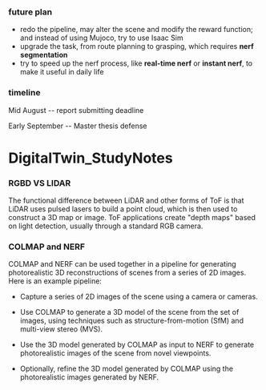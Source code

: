 
### future plan
* redo the pipeline, may alter the scene and modify the reward function; and instead of using Mujoco, try to use Isaac Sim
* upgrade the task, from route planning to grasping, which requires **nerf segmentation**
* try to speed up the nerf process, like **real-time nerf** or **instant nerf**, to make it useful in daily life

### timeline
Mid August -- report submitting deadline

Early September -- Master thesis defense

# DigitalTwin_StudyNotes

### RGBD VS LIDAR
The functional difference between LiDAR and other forms of ToF is that LiDAR uses pulsed lasers to build a point cloud, which is then used to construct a 3D map or image. ToF applications create "depth maps" based on light detection, usually through a standard RGB camera.

### COLMAP and NERF
COLMAP and NERF can be used together in a pipeline for generating photorealistic 3D reconstructions of scenes from a series of 2D images. Here is an example pipeline:

* Capture a series of 2D images of the scene using a camera or cameras.

* Use COLMAP to generate a 3D model of the scene from the set of images, using techniques such as structure-from-motion (SfM) and multi-view stereo (MVS).

* Use the 3D model generated by COLMAP as input to NERF to generate photorealistic images of the scene from novel viewpoints.

* Optionally, refine the 3D model generated by COLMAP using the photorealistic images generated by NERF.

